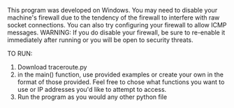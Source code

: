 
This program was developed on Windows. 
You may need to disable your machine's firewall due to the tendency of the firewall to interfere with raw socket connections. You can also try configuring your firewall to allow ICMP messages.
WARNING: If you do disable your firewall, be sure to re-enable it immediately after running or you will be open to security threats.


TO RUN:
1. Download traceroute.py
2. in the main() function, use provided examples or create your own in the format of those provided. Feel free to chose what functions you want to use or IP addresses you'd like to attempt to access.
3. Run the program as you would any other python file

